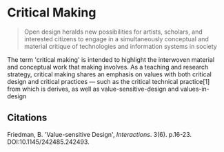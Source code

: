 # Critical Making

> Open design heralds new possibilities for artists, scholars, and interested citizens to engage in a simultaneously conceptual and material critique of technologies and information systems in society

The term 'critical making' is intended to highlight the interwoven material and conceptual work that making involves. As a teaching and research strategy, critical making shares an emphasis on values with both critical design and critical practices — such as the critical technical practice\[1\] from which is derives, as well as value-sensitive-design and values-in-design

## Citations

Friedman, B. 'Value-sensitive Design', _Interactions_. 3\(6\). p.16-23. DOI:10.1145/242485.242493.


